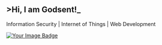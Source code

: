 ## >Hi, I am Godsent!_
Information Security | Internet of Things | Web Development

[<img src="https://tryhackme-badges.s3.amazonaws.com/Sentryyyy.png" alt="Your Image Badge" />](https://tryhackme.com/p/Sentryyyy)


<!--
**godsentsalvaloza/godsentsalvaloza** is a ✨ _special_ ✨ repository because its `README.md` (this file) appears on your GitHub profile.

Here are some ideas to get you started:

- 🔭 I’m currently working on ...
- 🌱 I’m currently learning ...
- 👯 I’m looking to collaborate on ...
- 🤔 I’m looking for help with ...
- 💬 Ask me about ...
- 📫 How to reach me: ...
- 😄 Pronouns: ...
- ⚡ Fun fact: ...
-->
